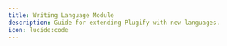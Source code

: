```yaml
---
title: Writing Language Module
description: Guide for extending Plugify with new languages.
icon: lucide:code
---
```

